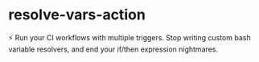 # resolve-vars-action
⚡️ Run your CI workflows with multiple triggers. Stop writing custom bash variable resolvers, and end your if/then expression nightmares.
